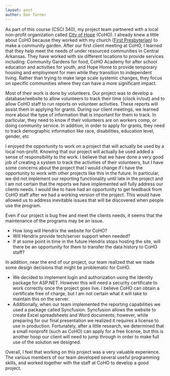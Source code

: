 ```yaml
---
layout: post
author: Dan Turner
---
```

As part of  this course (CSCI 340), my project team partnered with a local non-profit organization called [City of Hope](https://www.coho58.org/) (CoHO). I already knew a little about CoHO because they worked with my church ([First Presbyterian](https://www.fpcconway.org/)) to make a community garden. After our first client meeting at CoHO, I learned that they help meet the needs of under resourced communities in Central Arkansas. They have worked with six different locations to provide services including: Community Gardens for food, CoHO Academy for after school education and activities for youth, and Hope Home to provide temporary housing and employment for men while they transition to independent living. Rather than trying to make large scale systemic changes, they focus on specific communities where they can have a more significant impact.

Most of their work is done by volunteers. Our project was to develop a database/website to allow volunteers to track their time (clock in/out) and to allow CoHO staff to run reports on volunteer activities. These reports will assist them in applying for grants. During our client meetings, we learned more about the type of information that is important for them to track. In particular, they need to know if their volunteers are on workers comp, or doing community service. In addition, in order to apply for grants, they need to track demographic information like  race, disabilities, education level, gender, etc

I enjoyed the opportunity to work on a project that will actually be used by a local non-profit. Knowing that our project will actually be used added a sense of responsibility to the work. I believe that we have done a very good job of creating a system to track the activities of their volunteers, but I have some concerns about the project that I would change if I have the opportunity to work with other projects like this in the future.
In particular, we did not implement our reporting functionality until late in the project and I am not certain  that the reports we have implemented will fully address our clients needs. I would like to have had an opportunity to get feedback from CoHO staff after we had a working version of the project. This would have allowed us to address inevitable issues that will be discovered when  people use the program.

Even if our project is bug free and meet the clients needs, it seems that the maintenance of the programs may be an issue.
- How long will Hendrix the website for CoHO?
- Will Hendrix provide tech/server support when needed?
- If at some point in time in the future Hendrix stops hosting the site, will there be an opportunity for them to transfer the data history to CoHO staff?

In addition, near the end of our project, our team realized that we made some design decisions that might be problematic for CoHO.
- We decided to implement login and authorization using the Identity package for ASP.NET. However this will need a security certificate to work correctly once the project goes live. I believe CoHO can obtain a certificate free of charge, but I am not certain what it will take to maintain this on the server.
- Additionally, when our team implemented the reporting capabilities we used a package called Syncfusion. Syncfusion allows the website to create Excel spreadsheets and Word documents; however, while preparing for our final presentation we realized it requires a license to use in production. Fortunately, after a little research, we determined that a small nonprofit (such as CoHO) can apply for a free license, but this is another hoop our client will need to jump through in order to make full use of the solution we designed.

Overall, I feel that working on this project was a very valuable experience. The various members of our team developed several useful programming skills, and worked together with the staff at CoHO to develop a good project.
